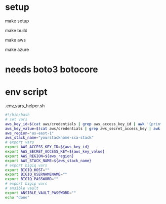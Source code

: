 # setup

make setup

make build

make aws


make azure


# needs boto3 botocore

# env script
.env_vars_helper.sh

```bash
#!/bin/bash
# set vars
aws_key_id=$(cat aws/credentials | grep aws_access_key_id | awk '{print $3}' )
aws_key_value=$(cat aws/credentials | grep aws_secret_access_key | awk '{print $3}' )
aws_region="us-east-1"
aws_stack_name="yourstackname-sca-stack"
# export vars
export AWS_ACCESS_KEY_ID=${aws_key_id}
export AWS_SECRET_ACCESS_KEY=${aws_key_value}
export AWS_REGION=${aws_region}
export AWS_STACK_NAME=${aws_stack_name}
# export bigiq vars
export BIGIQ_HOST=""
export BIGIQ_USERNAMENAME=""
export BIGIQ_PASSWORD=""
# export bigip vars
# ansible vault
export ANSIBLE_VAULT_PASSWORD=""
echo "done"
```